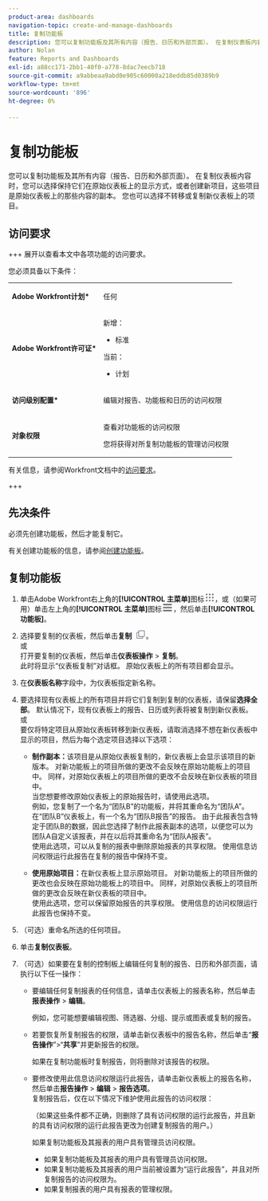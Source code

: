 ```yaml
---
product-area: dashboards
navigation-topic: create-and-manage-dashboards
title: 复制功能板
description: 您可以复制功能板及其所有内容（报告、日历和外部页面）。 在复制仪表板内容时，您可以选择保持它们在原始仪表板上的显示方式，或者创建新项目，这些项目是原始仪表板上的那些内容的副本。 您也可以选择不转移或复制新仪表板上的项目。
author: Nolan
feature: Reports and Dashboards
exl-id: a88cc171-2bb1-40f0-a778-8dac7eecb718
source-git-commit: a9abbeaa9abd0e905c60000a218eddb85d0389b9
workflow-type: tm+mt
source-wordcount: '896'
ht-degree: 0%

---
```


# 复制功能板

<!-- Audited: 1/2025 -->

您可以复制功能板及其所有内容（报告、日历和外部页面）。 在复制仪表板内容时，您可以选择保持它们在原始仪表板上的显示方式，或者创建新项目，这些项目是原始仪表板上的那些内容的副本。 您也可以选择不转移或复制新仪表板上的项目。

## 访问要求

+++ 展开以查看本文中各项功能的访问要求。

您必须具备以下条件：

<table style="table-layout:auto"> 
 <col> 
 <col> 
 <tbody> 
  <tr> 
   <td role="rowheader"><strong>Adobe Workfront计划*</strong></td> 
   <td> <p>任何</p> </td> 
  </tr> 
  <tr> 
   <td role="rowheader"><strong>Adobe Workfront许可证*</strong></td> 
    <td> 
      <p>新增：</p>
         <ul>
         <li><p>标准</p></li>
         </ul>
      <p>当前：</p>
         <ul>
         <li><p>计划</p></li>
         </ul>
   </td> 
  </tr> 
  <tr> 
   <td role="rowheader"><strong>访问级别配置*</strong></td> 
   <td> <p>编辑对报告、功能板和日历的访问权限</p></td> 
  </tr> 
  <tr> 
   <td role="rowheader"><strong>对象权限</strong></td> 
   <td> <p>查看对功能板的访问权限</p> <p>您将获得对所复制功能板的管理访问权限</p></td> 
  </tr> 
 </tbody> 
</table>

有关信息，请参阅Workfront文档中的[访问要求](/help/quicksilver/administration-and-setup/add-users/access-levels-and-object-permissions/access-level-requirements-in-documentation.md)。

+++

## 先决条件

必须先创建功能板，然后才能复制它。

有关创建功能板的信息，请参阅[创建功能板](../../../reports-and-dashboards/dashboards/creating-and-managing-dashboards/create-dashboard.md)。

## 复制功能板

1. 单击Adobe Workfront右上角的&#x200B;**[!UICONTROL 主菜单]**&#x200B;图标![主菜单](/help/_includes/assets/main-menu-icon.png)，或（如果可用）单击左上角的&#x200B;**[!UICONTROL 主菜单]**&#x200B;图标![主菜单](/help/_includes/assets/main-menu-icon-left-nav.png)，然后单击&#x200B;**[!UICONTROL 功能板]**。

1. 选择要复制的仪表板，然后单击&#x200B;**复制** ![](assets/copy-icon.png)。\
   或\
   打开要复制的仪表板，然后单击&#x200B;**仪表板操作** > **复制**。\
   此时将显示“仪表板复制”对话框。 原始仪表板上的所有项目都会显示。

1. 在&#x200B;**仪表板名称**&#x200B;字段中，为仪表板指定新名称。
1. 要选择现有仪表板上的所有项目并将它们复制到复制的仪表板，请保留&#x200B;**选择全部**。 默认情况下，现有仪表板上的报告、日历或列表将被复制到新仪表板。\
   或\
   要仅将特定项目从原始仪表板转移到新仪表板，请取消选择不想在新仪表板中显示的项目，然后为每个选定项目选择以下选项：

   * **制作副本：**&#x200B;该项目是从原始仪表板复制的，新仪表板上会显示该项目的新版本。 对新功能板上的项目所做的更改不会反映在原始功能板上的项目中。 同样，对原始仪表板上的项目所做的更改不会反映在新仪表板的项目中。\
     当您想要修改原始仪表板上的原始报告时，请使用此选项。\
     例如，您复制了一个名为“团队B”的功能板，并将其重命名为“团队A”。 在“团队B”仪表板上，有一个名为“团队B报告”的报告。 由于此报表包含特定于团队B的数据，因此您选择了制作此报表副本的选项，以便您可以为团队A自定义该报表，并在以后将其重命名为“团队A报表”。\
     使用此选项，可以从复制的报表中删除原始报表的共享权限。 使用信息访问权限运行此报告在复制的报告中保持不变。

   * **使用原始项目：**&#x200B;在新仪表板上显示原始项目。 对新功能板上的项目所做的更改也会反映在原始功能板上的项目中。 同样，对原始仪表板上的项目所做的更改会反映在新仪表板的项目中。\
     使用此选项，您可以保留原始报告的共享权限。 使用信息的访问权限运行此报告也保持不变。

1. （可选）重命名所选的任何项目。
1. 单击&#x200B;**复制仪表板**。
1. （可选）如果要在复制的控制板上编辑任何复制的报告、日历和外部页面，请执行以下任一操作：

   * 要编辑任何复制报表的任何信息，请单击仪表板上的报表名称，然后单击&#x200B;**报表操作** > **编辑**。

     例如，您可能想要编辑视图、筛选器、分组、提示或图表或复制的报告。

   * 若要恢复所复制报告的权限，请单击新仪表板中的报告名称，然后单击“**报告操作**”>“**共享**”并更新报告的权限。

     如果在复制功能板时复制报告，则将删除对该报告的权限。

   * 要修改使用此信息访问权限运行此报告，请单击新仪表板上的报告名称，然后单击&#x200B;**报告操作** > **编辑** > **报告选项**。\
     复制报告后，仅在以下情况下维护使用此报告的访问权限：

     （如果这些条件都不正确，则删除了具有访问权限的运行此报告，并且新的具有访问权限的运行此报告更改为创建复制报告的用户。）

     如果复制功能板及其报表的用户具有管理员访问权限。

      * 如果复制功能板及其报表的用户具有管理员访问权限。
      * 如果复制功能板及其报表的用户当前被设置为“运行此报告”，并且对所复制报告的访问权限为。
      * 如果复制报表的用户具有报表的管理权限。
